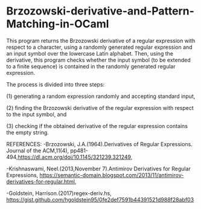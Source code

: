 # Brzozowski-derivative-and-Pattern-Matching-in-OCaml

 This program returns the Brzozowski derivative of a regular expression with respect to a character, using a randomly generated regular expression and an input symbol over the lowercase Latin alphabet.
 Then, using the derivative, this program checks whether the input symbol (to be extended to a finite sequence) is contained in the randomly generated regular expression.

The process is divided into three steps:

(1) generating a random expression randomly and accepting standard input,

(2) finding the Brzozowski derivative of the regular expression with respect to the input symbol, and 

(3) checking if the obtained derivative of the regular expression contains the empty string.


REFERENCES:
-Brzozowski, J.A.(1964).Derivatives of Regular Expressions. Journal of the ACM,11(4), pp481-494,https://dl.acm.org/doi/10.1145/321239.321249,

-Krishnaswami, Neel.(2013,November 7).Antimirov Derivatives for Regular Expressions,
https://semantic-domain.blogspot.com/2013/11/antimirov-derivatives-for-regular.html,

-Goldstein, Harrison.(2017)regex-deriv.hs, https://gist.github.com/hgoldstein95/0fe2def7591b44391521d988f28abf03
